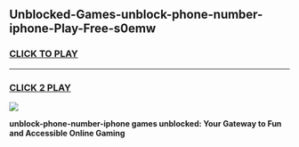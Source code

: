 
## Unblocked-Games-unblock-phone-number-iphone-Play-Free-s0emw
<h3>
<a href="https://premium76.site?title=unblock-phone-number-iphone&ref=12A">CLICK TO PLAY</a></h3>
<hr>

<h3>
<a href="https://premium76.site?title=unblock-phone-number-iphone&ref=12A">CLICK 2 PLAY</a>
  
</h3>

<a href="https://premium76.site?title=unblock-phone-number-iphone&ref=12A"><img src="https://clearcache.store/games.png"></a>


**unblock-phone-number-iphone games unblocked: Your Gateway to Fun and Accessible Online Gaming**
